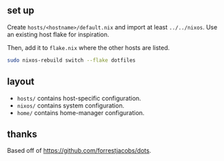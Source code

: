 ## set up

Create `hosts/<hostname>/default.nix` and import at least `../../nixos`. Use an
existing host flake for inspiration.

Then, add it to `flake.nix` where the other hosts are listed.

```sh
sudo nixos-rebuild switch --flake dotfiles
```

## layout

- `hosts/` contains host-specific configuration.
- `nixos/` contains system configuration.
- `home/` contains home-manager configuration.

## thanks

Based off of https://github.com/forrestjacobs/dots.

